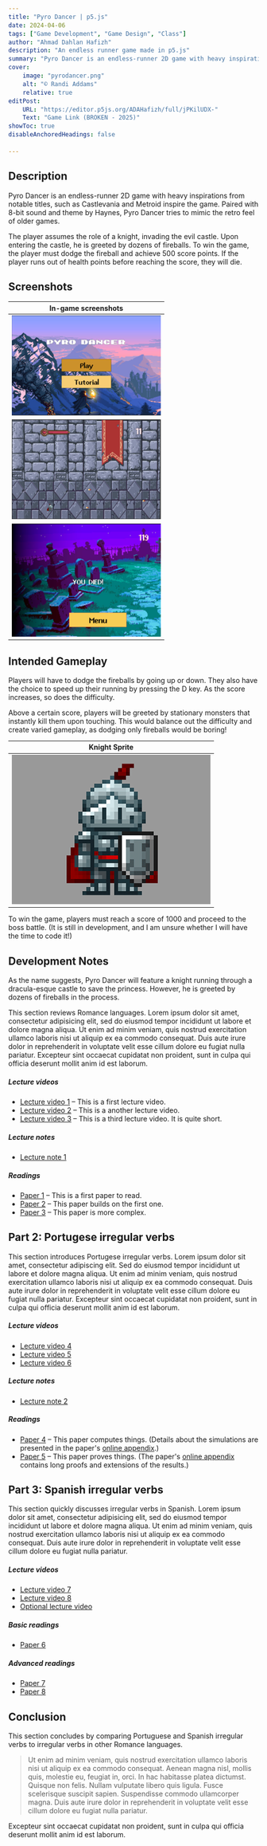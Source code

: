 ```yaml
---
title: "Pyro Dancer | p5.js"
date: 2024-04-06
tags: ["Game Development", "Game Design", "Class"]
author: "Ahmad Dahlan Hafizh"
description: "An endless runner game made in p5.js" 
summary: "Pyro Dancer is an endless-runner 2D game with heavy inspirations from notable titles, such as Castlevania and Metroid series." 
cover:
    image: "pyrodancer.png"
    alt: "© Randi Addams"
    relative: true
editPost:
    URL: "https://editor.p5js.org/ADAHafizh/full/jPKilUDX-"
    Text: "Game Link (BROKEN - 2025)"
showToc: true
disableAnchoredHeadings: false

---
```


## Description 

Pyro Dancer is an endless-runner 2D game with heavy inspirations from notable titles, such as Castlevania and Metroid inspire the game. Paired with 8-bit sound and theme by Haynes, Pyro Dancer tries to mimic the retro feel of older games.

The player assumes the role of a knight, invading the evil castle. Upon entering the castle, he is greeted by dozens of fireballs. To win the game, the player must dodge the fireball and achieve 500 score points. If the player runs out of health points before reaching the score, they will die.

## Screenshots 

| In-game screenshots                  |
| ------------------------------------ |
| ![Main Menu](mainmenu.png)       |        
| ![Game Screen](gamescreen.png)   |
| ![Death Screen](deathscreen.png) |

## Intended Gameplay

Players will have to dodge the fireballs by going up or down. They also have the choice to speed up their running by pressing the D key. As the score increases, so does the difficulty.

Above a certain score, players will be greeted by stationary monsters that instantly kill them upon touching. This would balance out the difficulty and create varied gameplay, as dodging only fireballs would be boring!

| Knight Sprite                    |
| -------------------------------- |
| ![Knight Sprite](knight.gif) |

To win the game, players must reach a score of 1000 and proceed to the boss battle. (It is still in development, and I am unsure whether I will have the time to code it!)

## Development Notes

As the name suggests, Pyro Dancer will feature a knight running through a dracula-esque castle to save the princess. However, he is greeted by dozens of fireballs in the process.



This section reviews Romance languages. Lorem ipsum dolor sit amet, consectetur adipisicing elit, sed do eiusmod tempor incididunt ut labore et dolore magna aliqua. Ut enim ad minim veniam, quis nostrud exercitation ullamco laboris nisi ut aliquip ex ea commodo consequat. Duis aute irure dolor in reprehenderit in voluptate velit esse
cillum dolore eu fugiat nulla pariatur. Excepteur sint occaecat cupidatat non
proident, sunt in culpa qui officia deserunt mollit anim id est laborum.

##### Lecture videos

+ [Lecture video 1](https://youtu.be/3MZeJED2yns) – This is a first lecture video.
+ [Lecture video 2](https://youtu.be/8ihJsf-AXdA) – This is a another lecture video.
+ [Lecture video 3](https://youtu.be/79MSNfp1rw0) – This is a third lecture video. It is quite short.

##### Lecture notes

+ [Lecture note 1](lecture1.pdf)

##### Readings

+ [Paper 1](https://pascalmichaillat.org/1.pdf) – This is a first paper to read.
+ [Paper 2](https://pascalmichaillat.org/2.pdf) – This paper builds on the first one.
+ [Paper 3](https://pascalmichaillat.org/4.pdf) – This paper is more complex.

## Part 2: Portugese irregular verbs

This section introduces Portugese irregular verbs. Lorem ipsum dolor sit amet, consectetur adipiscing elit. Sed do eiusmod tempor incididunt ut labore et dolore magna aliqua. Ut enim ad minim veniam, quis nostrud exercitation ullamco laboris nisi ut aliquip ex ea commodo consequat. Duis aute irure dolor in reprehenderit in voluptate velit esse cillum dolore eu fugiat nulla pariatur. Excepteur sint occaecat cupidatat non proident, sunt in culpa qui officia deserunt mollit anim id est laborum.

##### Lecture videos

+ [Lecture video 4](https://youtu.be/IZI0_WwIyb8)
+ [Lecture video 5](https://youtu.be/Qz7CCB1-gu8)
+ [Lecture video 6](https://youtu.be/79MSNfp1rw0)

##### Lecture notes

+ [Lecture note 2](lecture2.pdf)

##### Readings

+ [Paper 4](https://pascalmichaillat.org/5.pdf) – This paper computes things. (Details about the simulations are presented in the paper's [online appendix](https://pascalmichaillat.org/5a.pdf).)
+ [Paper 5](https://pascalmichaillat.org/3.pdf) – This paper proves things. (The paper's [online appendix](https://pascalmichaillat.org/3a.pdf) contains long proofs and extensions of the results.)


## Part 3: Spanish irregular verbs

This section quickly discusses irregular verbs in Spanish. Lorem ipsum dolor sit amet, consectetur adipisicing elit, sed do eiusmod tempor incididunt ut labore et dolore magna aliqua. Ut enim ad minim veniam, quis nostrud exercitation ullamco laboris nisi ut aliquip ex ea commodo consequat. Duis aute irure dolor in reprehenderit in voluptate velit esse cillum dolore eu fugiat nulla pariatur. 

##### Lecture videos

+ [Lecture video 7](https://youtu.be/pIS8-mXG1oY)
+ [Lecture video 8](https://youtu.be/FUaeNM8_fxs)
+ [Optional lecture video](https://youtu.be/xjHVrx7jfdY)

##### Basic readings

+ [Paper 6](https://pascalmichaillat.org/10.pdf)

##### Advanced readings

+ [Paper 7](https://pascalmichaillat.org/11.pdf)
+ [Paper 8](https://pascalmichaillat.org/12.pdf)

## Conclusion

This section concludes by comparing Portuguese and Spanish irregular verbs to irregular verbs in other Romance languages. 

> Ut enim ad minim veniam, quis nostrud exercitation ullamco laboris nisi ut aliquip ex ea commodo consequat. Aenean magna nisl, mollis quis, molestie eu, feugiat in, orci. In hac habitasse platea dictumst. Quisque non felis. Nullam vulputate libero quis ligula. Fusce scelerisque suscipit sapien. Suspendisse commodo ullamcorper magna. 
> Duis aute irure dolor in reprehenderit in voluptate velit esse cillum dolore eu fugiat nulla pariatur. 

Excepteur sint occaecat cupidatat non proident, sunt in culpa qui officia deserunt mollit anim id est laborum.

